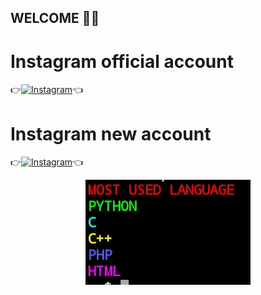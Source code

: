 
##  WELCOME 🤗😊
# Instagram official account 
👉[![Instagram  ](https://img.shields.io/badge/INSTAGRAM-FOLLOW-red?style=for-the-badge&logo=instagram)](https://www.instagram.com/shubham_g0sain)👈

# Instagram new account 
👉[![Instagram  ](https://img.shields.io/badge/INSTAGRAM-FOLLOW-red?style=for-the-badge&logo=instagram)](https://www.instagram.com/pr0grammer18)👈

<p align="center">
<a href="https://github.com/ShuBhamg0sain/Shubhamg0sain"><img title="BLACK-KILLER" src="https://raw.githubusercontent.com/ShuBhamg0sain/Shubhamg0sain/main/Blog/Screenshot_20201226_113656.jpg"></a>
</p>



